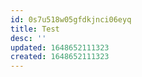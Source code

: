 ```yaml
---
id: 0s7u518w05gfdkjnci06eyq
title: Test
desc: ''
updated: 1648652111323
created: 1648652111323
---
```


